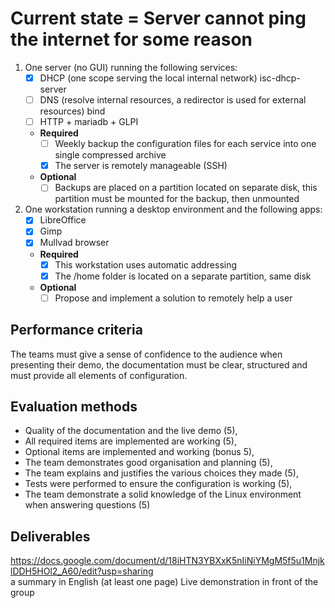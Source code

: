 # Current state = Server cannot ping the internet for some reason

1. One server (no GUI) running the following services:
	- [x] DHCP (one scope serving the local internal network)  isc-dhcp-server
    - [ ] DNS (resolve internal resources, a redirector is used for external resources) bind
    - [ ] HTTP + mariadb + GLPI
    - **Required**
        - [ ] Weekly backup the configuration files for each service into one single compressed archive
        - [x]  The server is remotely manageable (SSH)
    - **Optional**
        - [ ] Backups are placed on a partition located on  separate disk, this partition must be mounted for the backup, then unmounted

3. One workstation running a desktop environment and the following apps:
    - [x] LibreOffice
    - [x] Gimp
    - [x] Mullvad browser
    - **Required** 
        - [x] This workstation uses automatic addressing
        - [x] The /home folder is located on a separate partition, same disk 
    - **Optional**
        - [ ] Propose and implement a solution to remotely help a user

## Performance criteria
The teams must give a sense of confidence to the audience when presenting their demo,
the documentation must be clear, structured and must provide all elements of configuration.

## Evaluation methods
- Quality of the documentation and the live demo (5),
- All required items are implemented are working (5),
- Optional items are implemented and working (bonus 5),
- The team demonstrates good organisation and planning (5),
- The team explains and justifies the various choices they made (5),
- Tests were performed to ensure the configuration is working (5),
- The team demonstrate a solid knowledge of the Linux environment when answering questions (5)

## Deliverables
https://docs.google.com/document/d/18iHTN3YBXxK5nIiNiYMgM5f5u1MnjklDDH5HOl2_A60/edit?usp=sharing \
a summary in English (at least one page)
Live demonstration in front of the group
